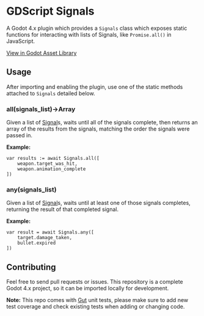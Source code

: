 # GDScript Signals

A Godot 4.x plugin which provides a `Signals` class which exposes static
functions for interacting with lists of Signals, like `Promise.all()` in
JavaScript.

[View in Godot Asset Library](https://godotengine.org/asset-library/asset/1967)

## Usage

After importing and enabling the plugin, use one of the static methods attached
to `Signals` detailed below.

### all(signals_list)->Array

Given a list of
[Signal](https://docs.godotengine.org/en/stable/classes/class_signal.html)s,
waits until all of the signals complete, then returns an array of the results
from the signals, matching the order the signals were passed in.

**Example:**

```gdscript
var results := await Signals.all([
	weapon.target_was_hit,
	weapon.animation_complete
])
```

### any(signals_list)

Given a list of
[Signal](https://docs.godotengine.org/en/stable/classes/class_signal.html)s,
waits until at least one of those signals completes, returning the result of
that completed signal.

**Example:**

```gdscript
var result = await Signals.any([
	target.damage_taken,
	bullet.expired
])
```

## Contributing

Feel free to send pull requests or issues. This repository is a complete Godot
4.x project, so it can be imported locally for development.

**Note:** This repo comes with [Gut](https://github.com/bitwes/Gut/) unit tests,
please make sure to add new test coverage and check existing tests when adding
or changing code.
